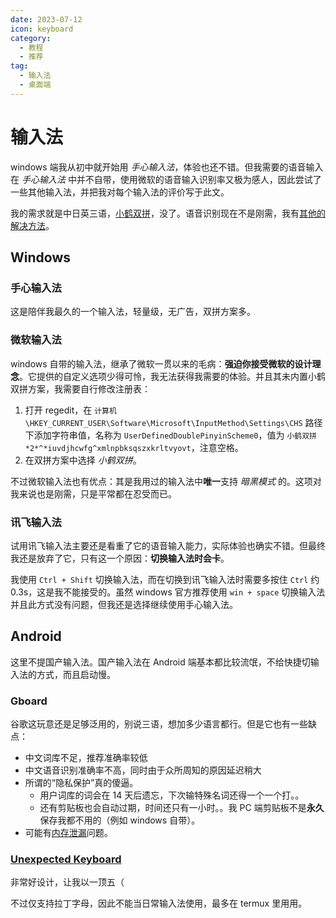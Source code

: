 ```yaml
---
date: 2023-07-12
icon: keyboard
category:
  - 教程
  - 推荐
tag:
  - 输入法
  - 桌面端
---
```


# 输入法

windows 端我从初中就开始用 _手心输入法_，体验也还不错。但我需要的语音输入在 _手心输入法_ 中并不自带，使用微软的语音输入识别率又极为感人，因此尝试了一些其他输入法，并把我对每个输入法的评价写于此文。

我的需求就是中日英三语，[小鹤双拼](../learning/ulpb.md)，没了。语音识别现在不是刚需，我有[其他的解决方法](./voice2text.md)。

## Windows

### 手心输入法

这是陪伴我最久的一个输入法，轻量级，无广告，双拼方案多。

### 微软输入法

windows 自带的输入法，继承了微软一贯以来的毛病：**强迫你接受微软的设计理念**。它提供的自定义选项少得可怜，我无法获得我需要的体验。并且其未内置小鹤双拼方案，我需要自行修改注册表：

1. 打开 regedit，在 `计算机\HKEY_CURRENT_USER\Software\Microsoft\InputMethod\Settings\CHS` 路径下添加字符串值，名称为 `UserDefinedDoublePinyinScheme0`，值为 `小鹤双拼 *2*^*iuvdjhcwfg^xmlnpbksqszxkrltvyovt`，注意空格。
2. 在双拼方案中选择 _小鹤双拼_。

不过微软输入法也有优点：其是我用过的输入法中**唯一**支持 _暗黑模式_ 的。这项对我来说也是刚需，只是平常都在忍受而已。

### 讯飞输入法

试用讯飞输入法主要还是看重了它的语音输入能力，实际体验也确实不错。但最终我还是放弃了它，只有这一个原因：**切换输入法时会卡**。

我使用 `Ctrl + Shift` 切换输入法，而在切换到讯飞输入法时需要多按住 `Ctrl` 约 0.3s，这是我不能接受的。虽然 windows 官方推荐使用 `win + space` 切换输入法并且此方式没有问题，但我还是选择继续使用手心输入法。

## Android

这里不提国产输入法。国产输入法在 Android 端基本都比较流氓，不给快捷切输入法的方式，而且启动慢。

### Gboard

谷歌这玩意还是足够泛用的，别说三语，想加多少语言都行。但是它也有一些缺点：

- 中文词库不足，推荐准确率较低
- 中文语音识别准确率不高，同时由于众所周知的原因延迟稍大
- 所谓的“隐私保护”真的傻逼。
  - 用户词库的词会在 14 天后遗忘，下次输特殊名词还得一个一个打。。
  - 还有剪贴板也会自动过期，时间还只有一小时。。<heimu>我 PC 端剪贴板不是**永久**保存我都不用的（例如 windows 自带）。</heimu>
- 可能有[内存泄漏](https://t.me/withabsolutex/1246)问题。

### [Unexpected Keyboard](https://github.com/Julow/Unexpected-Keyboard)

非常好设计，让我以一顶五（

不过仅支持拉丁字母，因此不能当日常输入法使用，最多在 termux 里用用。
